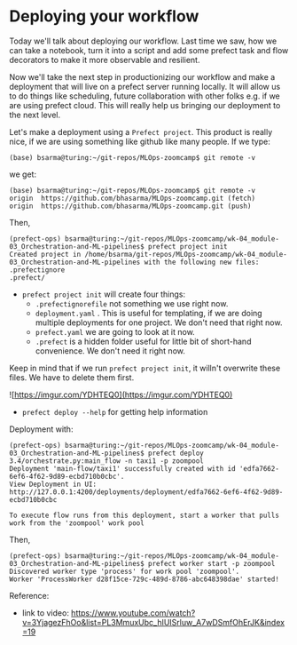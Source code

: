 # Deploying your workflow

Today we'll talk about deploying our workflow. Last time we saw, how we can take a notebook, turn it into a script and add some prefect task and flow decorators to make it more observable and resilient. 

Now we'll take the next step in productionizing our workflow and make a deployment that will live on a prefect server running locally. It will allow us to do things like scheduling, future collaboration with other folks e.g. if we are using prefect cloud. This will really help us bringing our deployment to the next level. 

Let's make a deployment using a `Prefect project`. This product is really nice, if we are using something like github like many people. 
If we type:
```
(base) bsarma@turing:~/git-repos/MLOps-zoomcamp$ git remote -v
```

we get:
```
(base) bsarma@turing:~/git-repos/MLOps-zoomcamp$ git remote -v
origin  https://github.com/bhasarma/MLOps-zoomcamp.git (fetch)
origin  https://github.com/bhasarma/MLOps-zoomcamp.git (push)
```

Then, 
```
(prefect-ops) bsarma@turing:~/git-repos/MLOps-zoomcamp/wk-04_module-03_Orchestration-and-ML-pipelines$ prefect project init
Created project in /home/bsarma/git-repos/MLOps-zoomcamp/wk-04_module-03_Orchestration-and-ML-pipelines with the following new files:
.prefectignore
.prefect/
```

- `prefect project init` will create four things:
    - `.prefectignorefile` not something we use right now.
    - `deployment.yaml` . This is useful for templating, if we are doing multiple deployments for one project. We don't need that right now. 
    - `prefect.yaml` we are going to look at it now. 
    - `.prefect` is a hidden folder useful for little bit of short-hand convenience. We don't need it right now.

Keep in mind that if we run `prefect project init`, it willn't overwrite these files. We have to delete them first.

![https://imgur.com/YDHTEQ0](https://imgur.com/YDHTEQ0)

- `prefect deploy --help` for getting help information

Deployment with:
```
(prefect-ops) bsarma@turing:~/git-repos/MLOps-zoomcamp/wk-04_module-03_Orchestration-and-ML-pipelines$ prefect deploy 3.4/orchestrate.py:main_flow -n taxi1 -p zoompool
Deployment 'main-flow/taxi1' successfully created with id 'edfa7662-6ef6-4f62-9d89-ecbd710b0cbc'.
View Deployment in UI: http://127.0.0.1:4200/deployments/deployment/edfa7662-6ef6-4f62-9d89-ecbd710b0cbc

To execute flow runs from this deployment, start a worker that pulls work from the 'zoompool' work pool
```

Then, 
```
(prefect-ops) bsarma@turing:~/git-repos/MLOps-zoomcamp/wk-04_module-03_Orchestration-and-ML-pipelines$ prefect worker start -p zoompool
Discovered worker type 'process' for work pool 'zoompool'.
Worker 'ProcessWorker d28f15ce-729c-489d-8786-abc648398dae' started!
```

Reference:

- link to video: https://www.youtube.com/watch?v=3YjagezFhOo&list=PL3MmuxUbc_hIUISrluw_A7wDSmfOhErJK&index=19


